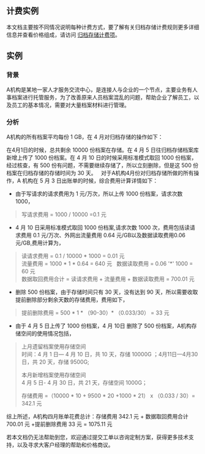 ## 计费实例
本文档主要按不同情况说明每种计费方式，要了解有关归档存储计费规则更多详细信息并查看价格组成，请访问 [归档存储计费项](https://www.qcloud.com/document/product/572/8736?!preview&lang=zh)。
## 实例
### 背景
A机构是某地一家人才服务交流中心，是连接人与企业的一个节点，主要业务有人事档案进行托管服务，为了改善原来人员档案混乱的问题，帮助企业了解员工，以及员工的基本情况，需要对大量档案材料进行管理。

### 分析
A机构的所有档案平均每份 1 GB，在 4 月对归档存储的操作如下：

在4月1日的时候，总共剩余 10000 份档案在存储。在 4 月 5 日往归档存储档案库新增上传了 1000 份档案。在 4 月 10 日的时候采用标准模式取回 1000 份档案，经过核查，有 500 份有问题，不需要继续存储了，所以立刻删除，但是这 500 份档案在归档存储的存储时间为 30 天。  
对于A机构4月份对归档存储所做的所有操作，A 机构在 5 月 3 日出账单的时候，综合费用计算详情如下：


- 由于写请求的请求费用为 1 元/万次，所以上传 1000 份档案，请求次数 1000，

>写请求费用 = 1000 / 10000 =0.1 元

- 4 月 10 日采用标准模式取回 1000 份档案,请求次数 1000 次，费用包括读请求费用 0.1 元/万次、外网出流量费用 0.64 元/GB以及数据读取费用0.06 元/GB,费用计算为，

>读请求费用 = 0.1 / 10000 * 1000 = 0.01 元  
>流量费用 = 1000 * 1 * 0.64 = 640 元  
>数据读取费用 = 0.06 '\*' 1000 = 60 元  
>数据取回费用合计 = 读请求费用 + 流量费用 + 数据读取费用 = 700.01 元

- 删除 500 份档案，由于存储时间只有 30 天，没有达到 90 天，所以需要收取提前删除部分剩余天数的存储费用，费用如下，

>提前删除费用 = 500 * 1 * （90-30）* （0.033/30） = 33 元

- 由于 4 月 5 日上传了 1000 份档案，4 月 10日 删除了 500 份档案，A机构存储空间的使用情况包括，

>上月遗留档案使用存储空间  
>时间：4 月 1 日— 4 月 10 日，共 10 天，存储 10000G ；4月11日—4月30日，共 20 天，存储 9500G;    
>
>本月新增档案使用存储空间  
>4 月 5 日- 4 月 30 日，共 21 天，存储空间 1000G；
>
>存储费用 =（10000 * 10 + 9500 * 20 +1000 * 21） x （0.033 / 30）= 342.1 元

综上所述，A机构四月账单花费总计：存储费用 342.1 元 + 数据取回费用合计 700.01 元 +提前删除费用 33 元 = 1075.11 元


若本文档仍无法帮助到您，欢迎通过提交工单以咨询定制方案，获得更多技术支持，以及寻求大客户经理的帮助和价格商议。




